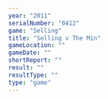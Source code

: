 ```yaml
---
year: "2011"
serialNumber: "0412" 
game: "Selling"
title: "Selling v The Min"
gameLocation: ""
gameDate: ""
shortReport: ""
result: ""
resultType: ""
type: "game"
---
```

